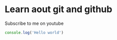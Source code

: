 # Learn aout git and github

Subscribe to me on youtube

```javascript
console.log('Hello world')

```